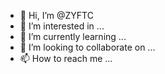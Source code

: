 - 👋 Hi, I’m @ZYFTC
- 👀 I’m interested in ...
- 🌱 I’m currently learning ...
- 💞️ I’m looking to collaborate on ...
- 📫 How to reach me ...

<!---
ZYFTC/ZYFTC is a ✨ special ✨ repository because its `README.md` (this file) appears on your GitHub profile.
You can click the Preview link to take a look at your changes.
--->
